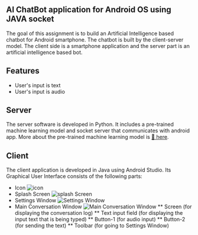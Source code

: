 ## AI ChatBot application for Android OS using JAVA socket
The goal of this assignment is to build an Artificial Intelligence based chatbot for Android smartphone.
The chatbot is built by the client-server model. The client side is a smartphone application and the server part is an artificial intelligence based bot.
## Features
* User's input is text
* User's input is audio
## Server
The server software is developed in Python. It includes a pre-trained machine learning model and socket server that communicates with android app. More about the pre-trained machine learning model is [🦄 here](https://medium.com/@Thomwolf/how-to-build-a-state-of-the-art-conversational-ai-with-transfer-learning-2d818ac26313).
## Client
The client application is developed in Java using Android Studio. Its Graphical User Interface consists of the following parts:
* Icon
![icon](https://github.com/Lkham/ChatBot/blob/master/Demo/icon.png)
* Splash Screen
![splash Screen](https://github.com/Lkham/ChatBot/blob/master/Demo/splashScreen.png)
* Settings Window
![Settings Window](https://github.com/Lkham/ChatBot/blob/master/Demo/SettingsWindow.png)
* Main Conversation Window
![Main Conversation Window](https://github.com/Lkham/ChatBot/blob/master/Demo/MainWindow.png)
** Screen (for displaying the conversation log)
** Text input field (for displaying the input text that is being typed)
** Button-1 (for audio input) 
** Button-2 (for sending the text)
** Toolbar (for going to Settings Window)
